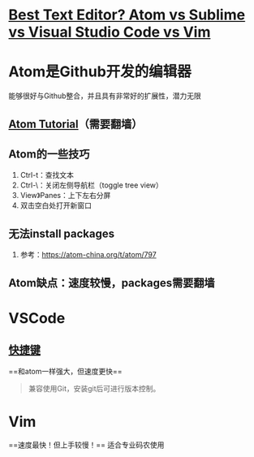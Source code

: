 # [Best Text Editor? Atom vs Sublime vs Visual Studio Code vs Vim](https://www.codementor.io/mattgoldspink/best-text-editor-atom-sublime-vim-visual-studio-code-du10872i7)


# Atom是Github开发的编辑器
能够很好与Github整合，并且具有非常好的扩展性，潜力无限

## [Atom Tutorial](https://www.youtube.com/watch?v=EyG20hhON6E)（需要翻墙）

## Atom的一些技巧
1. Ctrl-t：查找文本
2. Ctrl-\：关闭左侧导航栏（toggle tree view）
3. View》Panes：上下左右分屏
4. 双击空白处打开新窗口

## 无法install packages
1. 参考：https://atom-china.org/t/atom/797

## Atom缺点：速度较慢，packages需要翻墙

# VSCode
## [快捷键](https://code.visualstudio.com/shortcuts/keyboard-shortcuts-windows.pdf)
==和atom一样强大，但速度更快==
> 兼容使用Git，安装git后可进行版本控制。

# Vim
==速度最快！但上手较慢！== 适合专业码农使用